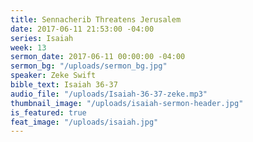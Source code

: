 ```yaml
---
title: Sennacherib Threatens Jerusalem
date: 2017-06-11 21:53:00 -04:00
series: Isaiah
week: 13
sermon_date: 2017-06-11 00:00:00 -04:00
sermon_bg: "/uploads/sermon_bg.jpg"
speaker: Zeke Swift
bible_text: Isaiah 36-37
audio_file: "/uploads/Isaiah-36-37-zeke.mp3"
thumbnail_image: "/uploads/isaiah-sermon-header.jpg"
is_featured: true
feat_image: "/uploads/isaiah.jpg"
---
```


